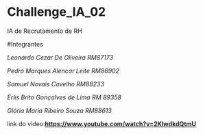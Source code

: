 # Challenge_IA_02
IA de Recrutamento de RH


#Integrantes

*Leonardo Cezar De Oliveira RM87173*

*Pedro Marques Alencar Leite RM86902* 

*Samuel Novais Cavelho RM88233*

*Érlis Brito Gonçalves de Lima  RM 89358*

*Glória Maria Ribeiro Souza RM88613*


link do video:**https://www.youtube.com/watch?v=2KlwdkdQtmU**
